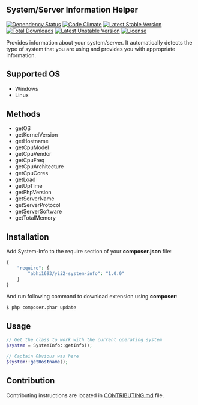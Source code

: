 System/Server Information Helper
--------------------------------

[![Dependency Status](https://www.versioneye.com/user/projects/54e337edd1ec573c99000042/badge.svg?style=flat)](https://www.versioneye.com/user/projects/54e337edd1ec573c99000042)
[![Code Climate](https://codeclimate.com/github/abhi1693/yii2-system-info/badges/gpa.svg)](https://codeclimate.com/github/abhi1693/yii2-system-info)
[![Latest Stable Version](https://poser.pugx.org/abhi1693/yii2-system-info/v/stable.svg)](https://packagist.org/packages/abhi1693/yii2-system-info) [![Total Downloads](https://poser.pugx.org/abhi1693/yii2-system-info/downloads.svg)](https://packagist.org/packages/abhi1693/yii2-system-info) [![Latest Unstable Version](https://poser.pugx.org/abhi1693/yii2-system-info/v/unstable.svg)](https://packagist.org/packages/abhi1693/yii2-system-info) [![License](https://poser.pugx.org/abhi1693/yii2-system-info/license.svg)](https://packagist.org/packages/abhi1693/yii2-system-info)

Provides information about your system/server. It automatically detects the type of system that you are using and 
provides you with appropriate information.
 
## Supported OS

- Windows
- Linux

## Methods

- getOS
- getKernelVersion
- getHostname
- getCpuModel
- getCpuVendor
- getCpuFreq
- getCpuArchitecture
- getCpuCores
- getLoad
- getUpTime
- getPhpVersion
- getServerName
- getServerProtocol
- getServerSoftware
- getTotalMemory

## Installation

Add System-Info to the require section of your **composer.json** file:

```php
{
    "require": {
        "abhi1693/yii2-system-info": "1.0.0"
    }
}
```

And run following command to download extension using **composer**:

```bash
$ php composer.phar update
```

## Usage

```php
// Get the class to work with the current operating system
$system = SystemInfo::getInfo();

// Captain Obvious was here
$system::getHostname();
```

## Contribution

Contributing instructions are located in [CONTRIBUTING.md](CONTRIBUTING.md) file.
